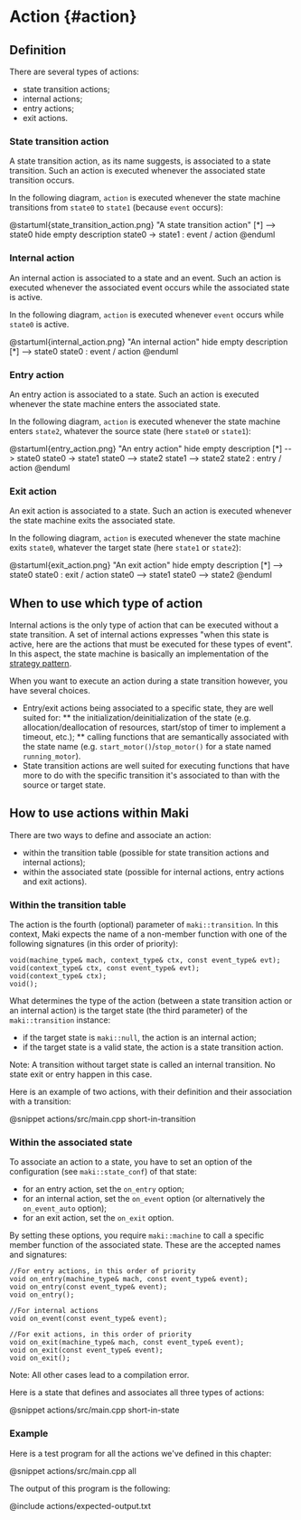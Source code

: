 # Action {#action}

## Definition

There are several types of actions:

* state transition actions;
* internal actions;
* entry actions;
* exit actions.

### State transition action

A state transition action, as its name suggests, is associated to a state transition. Such an action is executed whenever the associated state transition occurs.

In the following diagram, `action` is executed whenever the state machine transitions from `state0` to `state1` (because `event` occurs):

@startuml{state_transition_action.png} "A state transition action"
[*] --> state0
hide empty description
state0 -> state1 : event / action
@enduml

### Internal action

An internal action is associated to a state and an event. Such an action is executed whenever the associated event occurs while the associated state is active.

In the following diagram, `action` is executed whenever `event` occurs while `state0` is active.

@startuml{internal_action.png} "An internal action"
hide empty description
[*] --> state0
state0 : event / action
@enduml

### Entry action

An entry action is associated to a state. Such an action is executed whenever the state machine enters the associated state.

In the following diagram, `action` is executed whenever the state machine enters `state2`, whatever the source state (here `state0` or `state1`):

@startuml{entry_action.png} "An entry action"
hide empty description
[*] --> state0
state0 -> state1
state0 --> state2
state1 --> state2
state2 : entry / action
@enduml

### Exit action

An exit action is associated to a state. Such an action is executed whenever the state machine exits the associated state.

In the following diagram, `action` is executed whenever the state machine exits `state0`, whatever the target state (here `state1` or `state2`):

@startuml{exit_action.png} "An exit action"
hide empty description
[*] --> state0
state0 : exit / action
state0 --> state1
state0 --> state2
@enduml

## When to use which type of action

Internal actions is the only type of action that can be executed without a state transition. A set of internal actions expresses "when this state is active, here are the actions that must be executed for these types of event". In this aspect, the state machine is basically an implementation of the [strategy pattern](https://en.wikipedia.org/wiki/Strategy_pattern).

When you want to execute an action during a state transition however, you have several choices.

* Entry/exit actions being associated to a specific state, they are well suited for:
** the initialization/deinitialization of the state (e.g. allocation/deallocation of resources, start/stop of timer to implement a timeout, etc.);
** calling functions that are semantically associated with the state name (e.g. `start_motor()`/`stop_motor()` for a state named `running_motor`).
* State transition actions are well suited for executing functions that have more to do with the specific transition it's associated to than with the source or target state.

## How to use actions within Maki

There are two ways to define and associate an action:

* within the transition table (possible for state transition actions and internal actions);
* within the associated state (possible for internal actions, entry actions and exit actions).

### Within the transition table

The action is the fourth (optional) parameter of `maki::transition`. In this context, Maki expects the name of a non-member function with one of the following signatures (in this order of priority):

~~~{.cpp}
void(machine_type& mach, context_type& ctx, const event_type& evt);
void(context_type& ctx, const event_type& evt);
void(context_type& ctx);
void();
~~~

What determines the type of the action (between a state transition action or an internal action) is the target state (the third parameter) of the `maki::transition` instance:

* if the target state is `maki::null`, the action is an internal action;
* if the target state is a valid state, the action is a state transition action.

Note: A transition without target state is called an internal transition. No state exit or entry happen in this case.

Here is an example of two actions, with their definition and their association with a transition:

@snippet actions/src/main.cpp short-in-transition

### Within the associated state

To associate an action to a state, you have to set an option of the configuration (see `maki::state_conf`) of that state:

* for an entry action, set the `on_entry` option;
* for an internal action, set the `on_event` option (or alternatively the `on_event_auto` option);
* for an exit action, set the `on_exit` option.

By setting these options, you require `maki::machine` to call a specific member function of the associated state. These are the accepted names and signatures:

~~~{.cpp}
//For entry actions, in this order of priority
void on_entry(machine_type& mach, const event_type& event);
void on_entry(const event_type& event);
void on_entry();

//For internal actions
void on_event(const event_type& event);

//For exit actions, in this order of priority
void on_exit(machine_type& mach, const event_type& event);
void on_exit(const event_type& event);
void on_exit();
~~~

Note: All other cases lead to a compilation error.

Here is a state that defines and associates all three types of actions:

@snippet actions/src/main.cpp short-in-state

### Example

Here is a test program for all the actions we've defined in this chapter:

@snippet actions/src/main.cpp all

The output of this program is the following:

@include actions/expected-output.txt
